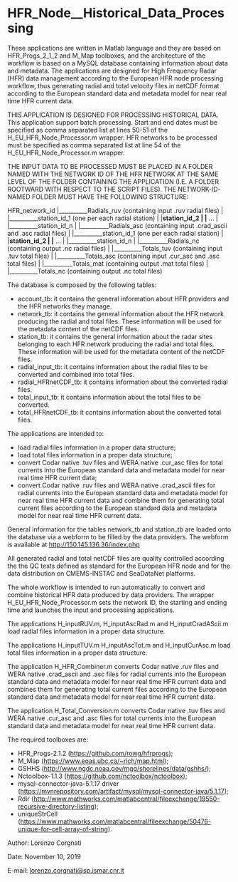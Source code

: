 # HFR_Node__Historical_Data_Processing
These applications are written in Matlab language and they are based on HFR_Progs_2_1_2 and M_Map toolboxes, and the architecture of the workflow is based on a MySQL database containing information about data and metadata. The applications are designed for High Frequency Radar (HFR) data management according to the European HFR node processing workflow, thus generating radial and total velocity files in netCDF format according to the European standard data and metadata model for near real time HFR current data.

THIS APPLICATION IS DESIGNED FOR PROCESSING HISTORICAL DATA. 
This application support batch processing.
Start and end dates must be specified as comma separated list at lines 50-51 of the H_EU_HFR_Node_Processor.m wrapper.
HFR networks to be processed must be specified as comma separated list at line 54 of the H_EU_HFR_Node_Processor.m wrapper.

THE INPUT DATA TO BE PROCESSED MUST BE PLACED IN A FOLDER NAMED WITH THE NETWORK ID OF THE HFR NETWORK AT THE SAME LEVEL OF THE FOLDER CONTAINING THE APPLICATION (I.E. A FOLDER ROOTWARD WITH RESPECT TO THE SCRIPT FILES). THE NETWORK-ID-NAMED FOLDER MUST HAVE THE FOLLOWING STRUCTURE:

HFR_network_id
      |__________Radials_ruv (containing input .ruv radial files)
      |               |__________station_id_1 (one per each radial station)
      |               |__________station_id_2
      |               |__________    ...
      |               |__________station_id_n
      |
      |__________Radials_asc (containing input .crad_ascii and .asc radial files)
      |               |__________station_id_1 (one per each radial station)
      |               |__________station_id_2
      |               |__________    ...
      |               |__________station_id_n
      |
      |__________Radials_nc (containing output .nc radial files)
      |
      |__________Totals_tuv (containing input .tuv total files)
      |
      |__________Totals_asc (containing input .cur_asc and .asc total files)
      |
      |__________Totals_mat (containing output .mat total files)
      |
      |__________Totals_nc (containing output .nc total files)

The database is composed by the following tables:
- account_tb: it contains the general information about HFR providers and the HFR networks they manage.
- network_tb: it contains the general information about the HFR network producing the radial and total files. These information will be used for the metadata content of the netCDF files.
- station_tb: it contains the general information about the radar sites belonging to each HFR network producing the radial and total files. These information will be used for the metadata content of the netCDF files.
- radial_input_tb: it contains information about the radial files to be converted and combined into total files.
- radial_HFRnetCDF_tb: it contains information about the converted radial files.
- total_input_tb: it contains information about the total files to be converted.
- total_HFRnetCDF_tb: it contains information about the converted total files.

The applications are intended to:
- load radial files information in a proper data structure;
- load total files information in a proper data structure;
- convert Codar native .tuv files and WERA native .cur_asc files for total currents into the European standard data and metadata model for near real time HFR current data;
- convert Codar native .ruv files and WERA native .crad_ascii files for radial currents into the European standard data and metadata model for near real time HFR current data and combine them for generating total current files according to the European standard data and metadata model for near real time HFR current data.

General information for the tables network_tb and station_tb are loaded onto the database via a webform to be filled by the data providers. The webform is available at http://150.145.136.36/index.php

All generated radial and total netCDF files are quality controlled according the the QC tests defined as standard for the European HFR node and for the data distribution on CMEMS-INSTAC and SeaDataNet platforms.

The whole workflow is intended to run automatically to convert and combine historical HFR data produced by data providers. The wrapper H_EU_HFR_Node_Processor.m sets the network ID, the starting and ending time and launches the input and processing applications.

The applications H_inputRUV.m, H_inputAscRad.m and H_inputCradAScii.m load radial files information in a proper data structure.

The applications H_inputTUV.m H_inputAscTot.m and H_inputCurAsc.m load total files information in a proper data structure.

The application H_HFR_Combiner.m converts Codar native .ruv files and WERA native .crad_ascii and .asc files for radial currents into the European standard data and metadata model for near real time HFR current data and combines them for generating total current files according to the European standard data and metadata model for near real time HFR current data.

The application H_Total_Conversion.m converts Codar native .tuv files and WERA native .cur_asc and .asc files for total currents into the European standard data and metadata model for near real time HFR current data.


The required toolboxes are:
- HFR_Progs-2.1.2 (https://github.com/rowg/hfrprogs); 
- M_Map (https://www.eoas.ubc.ca/~rich/map.html); 
- GSHHS (http://www.ngdc.noaa.gov/mgg/shorelines/data/gshhs/); 
- Nctoolbox-1.1.3 (https://github.com/nctoolbox/nctoolbox); 
- mysql-connector-java-5.1.17 driver (https://mvnrepository.com/artifact/mysql/mysql-connector-java/5.1.17); 
- Rdir (http://www.mathworks.com/matlabcentral/fileexchange/19550-recursive-directory-listing);
- uniqueStrCell (https://www.mathworks.com/matlabcentral/fileexchange/50476-unique-for-cell-array-of-string).


Author: Lorenzo Corgnati

Date: November 10, 2019

E-mail: lorenzo.corgnati@sp.ismar.cnr.it

